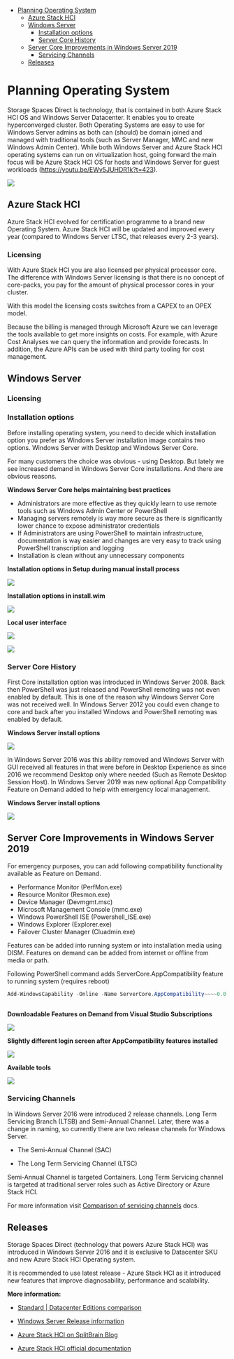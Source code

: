 <!-- TOC -->

- [Planning Operating System](#planning-operating-system)
    - [Azure Stack HCI](#azure-stack-hci)
    - [Windows Server](#windows-server)
        - [Installation options](#installation-options)
        - [Server Core History](#server-core-history)
    - [Server Core Improvements in Windows Server 2019](#server-core-improvements-in-windows-server-2019)
        - [Servicing Channels](#servicing-channels)
    - [Releases](#releases)

<!-- /TOC -->

# Planning Operating System

Storage Spaces Direct is technology, that is contained in both Azure Stack HCI OS and Windows Server Datacenter. It enables you to create hyperconverged cluster. Both Operating Systems are easy to use for Windows Server admins as both can (should) be domain joined and managed with traditional tools (such as Server Manager, MMC and new Windows Admin Center). While both Windows Server and Azure Stack HCI operating systems can run on virtualization host, going forward the main focus will be Azure Stack HCI OS for hosts and Windows Server for guest workloads (https://youtu.be/EWv5JUHDR1k?t=423).

![](01-Operating-System/media/ppt01.png)

## Azure Stack HCI

Azure Stack HCI evolved for certification programme to a brand new Operating System. Azure Stack HCI will be updated and improved every year (compared to Windows Server LTSC, that releases every 2-3 years).

### Licensing

With Azure Stack HCI you are also licensed per physical processor core. The difference with Windows Server licensing is that there is no concept of core-packs, you pay for the amount of physical processor cores in your cluster.

With this model the licensing costs switches from a CAPEX to an OPEX model.

Because the billing is managed through Microsoft Azure we can leverage the tools available to get more insights on costs. For example, with Azure Cost Analyses we can query the information and provide forecasts. In addition, the Azure APIs can be used with third party tooling for cost management.

## Windows Server

### Licensing

### Installation options

Before installing operating system, you need to decide which installation option you prefer as Windows Server installation image contains two options. Windows Server with Desktop and Windows Server Core.

For many customers the choice was obvious - using Desktop. But lately we see increased demand in Windows Server Core installations. And there are obvious reasons.

**Windows Server Core helps maintaining best practices**

- Administrators are more effective as they quickly learn to use remote tools such as Windows Admin Center or PowerShell
- Managing servers remotely is way more secure as there is significantly lower chance to expose administrator credentials
- If Administrators are using PowerShell to maintain infrastructure, documentation is way easier and changes are very easy to track using PowerShell transcription and logging
- Installation is clean without any unnecessary components

**Installation options in Setup during manual install process**

![](01-Operating-System/media/Setup01.png)

**Installation options in install.wim**

![](01-Operating-System/media/PowerShell01.png)

**Local user interface**

![](01-Operating-System/media/UICore01.png)

![](01-Operating-System/media/UIDesktop01.png)

### Server Core History

First Core installation option was introduced in Windows Server 2008. Back then PowerShell was just released and PowerShell remoting was not even enabled by default. This is one of the reason why Windows Server Core was not received well. In Windows Server 2012 you could even change to core and back after you installed Windows and PowerShell remoting was enabled by default.

**Windows Server install options**

![](01-Operating-System/media/InstallOptions01.png)

In Windows Server 2016 was this ability removed and Windows Server with GUI received all features in that were before in Desktop Experience as since 2016 we recommend Desktop only where needed (Such as Remote Desktop Session Host). In Windows Server 2019 was new optional App Compatibility Feature on Demand added to help with emergency local management.

**Windows Server install options**

![](01-Operating-System/media/InstallOptions02.png)

## Server Core Improvements in Windows Server 2019

For emergency purposes, you can add following compatibility functionality available as Feature on Demand.

- Performance Monitor (PerfMon.exe)
- Resource Monitor (Resmon.exe)
- Device Manager (Devmgmt.msc)
- Microsoft Management Console (mmc.exe)
- Windows PowerShell ISE (Powershell_ISE.exe)
- Windows Explorer (Explorer.exe)
- Failover Cluster Manager (Cluadmin.exe)

Features can be added into running system or into installation media using DISM. Features on demand can be added from internet or offline from media or path.

Following PowerShell command adds ServerCore.AppCompatibility feature to running system (requires reboot)

```powershell
Add-WindowsCapability -Online -Name ServerCore.AppCompatibility~~~~0.0.1.0
 
```

**Downloadable Features on Demand from Visual Studio Subscriptions**

![](01-Operating-System/media/FeaturesOnDemand01.png)

**Slightly different login screen after AppCompatibility features installed**

![](01-Operating-System/media/UICore02.png)

**Available tools**

![](01-Operating-System/media/UICore03.png)

### Servicing Channels

In Windows Server 2016 were introduced 2 release channels. Long Term Servicing Branch (LTSB) and Semi-Annual Channel. Later, there was a change in naming, so currently there are two release channels for Windows Server.

- The Semi-Annual Channel (SAC)

- The Long Term Servicing Channel (LTSC)

Semi-Annual Channel is targeted Containers. Long Term Servicing channel is targeted at traditional server roles such as Active Directory or Azure Stack HCI.

For more information visit [Comparison of servicing channels](https://docs.microsoft.com/en-us/windows-server/get-started-19/servicing-channels-19) docs.

## Releases

Storage Spaces Direct (technology that powers Azure Stack HCI) was introduced in Windows Server 2016 and it is exclusive to Datacenter SKU and new Azure Stack HCI Operating system.

It is recommended to use latest release - Azure Stack HCI as it introduced new features that improve diagnosability, performance and scalability.

**More information:**

- [Standard | Datacenter Editions comparison](https://docs.microsoft.com/en-us/windows-server/get-started-19/editions-comparison-19)

- [Windows Server Release information](https://docs.microsoft.com/en-us/windows-server/get-started/windows-server-release-info)

- [Azure Stack HCI on SplitBrain Blog](https://www.splitbrain.com/azure-stack-hci-details/)

- [Azure Stack HCI official documentation](https://docs.microsoft.com/en-us/azure-stack/hci/)